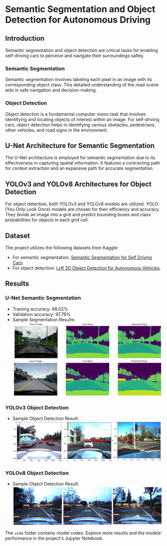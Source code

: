 # Semantic Segmentation and Object Detection for Autonomous Driving

## Introduction

Semantic segmentation and object detection are critical tasks for enabling self-driving cars to perceive and navigate their surroundings safely.

### Semantic Segmentation

Semantic segmentation involves labeling each pixel in an image with its corresponding object class. This detailed understanding of the road scene aids in safe navigation and decision-making.

### Object Detection

Object detection is a fundamental computer vision task that involves identifying and locating objects of interest within an image. For self-driving cars, object detection helps in identifying various obstacles, pedestrians, other vehicles, and road signs in the environment.

## U-Net Architecture for Semantic Segmentation

The U-Net architecture is employed for semantic segmentation due to its effectiveness in capturing spatial information. It features a contracting path for context extraction and an expansive path for accurate segmentation.

## YOLOv3 and YOLOv8 Architectures for Object Detection

For object detection, both YOLOv3 and YOLOv8 models are utilized. YOLO (You Only Look Once) models are chosen for their efficiency and accuracy. They divide an image into a grid and predict bounding boxes and class probabilities for objects in each grid cell.

## Dataset

The project utilizes the following datasets from Kaggle:
- For semantic segmentation: [Semantic Segmentation for Self Driving Cars](https://www.kaggle.com/datasets/kumaresanmanickavelu/lyft-udacity-challenge).
- For object detection: [Lyft 3D Object Detection for Autonomous Vehicles](https://www.kaggle.com/competitions/3d-object-detection-for-autonomous-vehicles).

## Results

### U-Net Semantic Segmentation
- Training accuracy: 98.02%
- Validation accuracy: 97.78%
- Sample Segmentation Results:
  ![Sample Segmentation Result 1](/prediction/1.png)
  ![Sample Segmentation Result 2](/prediction/2.png)

### YOLOv3 Object Detection
- Sample Object Detection Result:
  ![Sample YOLOv3 Result](/prediction/yolov3.png)

### YOLOv8 Object Detection
- Sample Object Detection Result:
  ![Sample YOLOv8 Result](/prediction/yolov8.png)

The `code` folder contains model codes. Explore more results and the models' performance in the project's Jupyter Notebook.